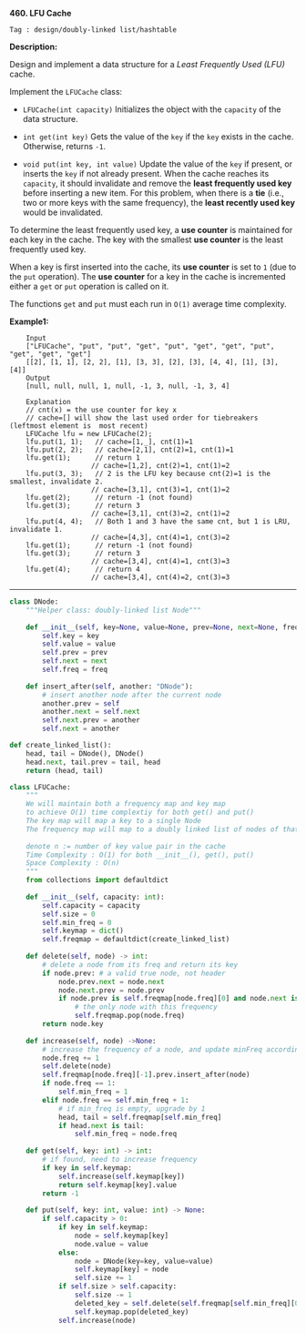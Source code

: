 **460. LFU Cache**

```Tag : design/doubly-linked list/hashtable```

**Description:**

Design and implement a data structure for a *Least Frequently Used (LFU)* cache.

Implement the ```LFUCache``` class:

+ ```LFUCache(int capacity)``` Initializes the object with the ```capacity``` of the data structure.

+ ```int get(int key)``` Gets the value of the ```key``` if the ```key``` exists in the cache. Otherwise, returns ```-1```.

+ ```void put(int key, int value)``` Update the value of the ```key``` if present, or inserts the ```key``` if not already present. When the cache reaches its ```capacity```, it should invalidate and remove the **least frequently used key** before inserting a new item. For this problem, when there is a **tie** (i.e., two or more keys with the same frequency), the **least recently used key** would be invalidated.

To determine the least frequently used key, a **use counter** is maintained for each key in the cache. The key with the smallest **use counter** is the least frequently used key.

When a key is first inserted into the cache, its **use counter** is set to ```1``` (due to the ```put``` operation). The **use counter** for a key in the cache is incremented either a ```get``` or ```put``` operation is called on it.

The functions ```get``` and ```put``` must each run in ```O(1)``` average time complexity.

**Example1:**

		Input
		["LFUCache", "put", "put", "get", "put", "get", "get", "put", "get", "get", "get"]
		[[2], [1, 1], [2, 2], [1], [3, 3], [2], [3], [4, 4], [1], [3], [4]]
		Output
		[null, null, null, 1, null, -1, 3, null, -1, 3, 4]

		Explanation
		// cnt(x) = the use counter for key x
		// cache=[] will show the last used order for tiebreakers (leftmost element is  most recent)
		LFUCache lfu = new LFUCache(2);
		lfu.put(1, 1);   // cache=[1,_], cnt(1)=1
		lfu.put(2, 2);   // cache=[2,1], cnt(2)=1, cnt(1)=1
		lfu.get(1);      // return 1
                 		// cache=[1,2], cnt(2)=1, cnt(1)=2
		lfu.put(3, 3);   // 2 is the LFU key because cnt(2)=1 is the 		smallest, invalidate 2.
                 		// cache=[3,1], cnt(3)=1, cnt(1)=2
		lfu.get(2);      // return -1 (not found)
		lfu.get(3);      // return 3
                 		// cache=[3,1], cnt(3)=2, cnt(1)=2
		lfu.put(4, 4);   // Both 1 and 3 have the same cnt, but 1 is LRU, invalidate 1.
                 		// cache=[4,3], cnt(4)=1, cnt(3)=2
		lfu.get(1);      // return -1 (not found)
		lfu.get(3);      // return 3
                 		// cache=[3,4], cnt(4)=1, cnt(3)=3
		lfu.get(4);      // return 4
                 		// cache=[3,4], cnt(4)=2, cnt(3)=3

-----------

```python
class DNode:
    """Helper class: doubly-linked list Node"""
    
    def __init__(self, key=None, value=None, prev=None, next=None, freq=0):
        self.key = key
        self.value = value
        self.prev = prev
        self.next = next
        self.freq = freq
    
    def insert_after(self, another: "DNode"):
        # insert another node after the current node
        another.prev = self
        another.next = self.next
        self.next.prev = another
        self.next = another

def create_linked_list():
    head, tail = DNode(), DNode()
    head.next, tail.prev = tail, head
    return (head, tail)

class LFUCache:
    """
    We will maintain both a frequency map and key map 
    to achieve O(1) time complextiy for both get() and put()
    The key map will map a key to a single Node
    The frequency map will map to a doubly linked list of nodes of that frequency
    
    denote n := number of key value pair in the cache
    Time Complexity : O(1) for both __init__(), get(), put()
    Space Complexity : O(n)
    """
    from collections import defaultdict
    
    def __init__(self, capacity: int):
        self.capacity = capacity
        self.size = 0
        self.min_freq = 0
        self.keymap = dict()
        self.freqmap = defaultdict(create_linked_list)
    
    def delete(self, node) -> int:
        # delete a node from its freq and return its key
        if node.prev: # a valid true node, not header
            node.prev.next = node.next
            node.next.prev = node.prev
            if node.prev is self.freqmap[node.freq][0] and node.next is self.freqmap[node.freq][-1]:
                # the only node with this frequency
                self.freqmap.pop(node.freq)
        return node.key
    
    def increase(self, node) ->None:
        # increase the frequency of a node, and update minFreq accordingly
        node.freq += 1
        self.delete(node)
        self.freqmap[node.freq][-1].prev.insert_after(node)
        if node.freq == 1:
            self.min_freq = 1
        elif node.freq == self.min_freq + 1:
            # if min_freq is empty, upgrade by 1
            head, tail = self.freqmap[self.min_freq]
            if head.next is tail:
                self.min_freq = node.freq
        
    def get(self, key: int) -> int:
        # if found, need to increase frequency
        if key in self.keymap:
            self.increase(self.keymap[key])
            return self.keymap[key].value
        return -1
        
    def put(self, key: int, value: int) -> None:
        if self.capacity > 0:
            if key in self.keymap:
                node = self.keymap[key]
                node.value = value
            else:
                node = DNode(key=key, value=value)
                self.keymap[key] = node
                self.size += 1
            if self.size > self.capacity:
                self.size -= 1
                deleted_key = self.delete(self.freqmap[self.min_freq][0].next)
                self.keymap.pop(deleted_key)
            self.increase(node)
```
